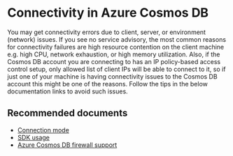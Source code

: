 <properties
	pageTitle="Connectivity"
  	description="Conectivity"
	service="microsoft.documentdb"
	resource="databaseAccounts"
	authors="rnagpal"
	displayOrder="103"
	selfHelpType="resource"
	supportTopicIds="32597503"
	resourceTags=""
	productPesIds="15585"
	cloudEnvironments="public"
/>

# Connectivity in Azure Cosmos DB

You may get connectivity errors due to client, server, or environment (network) issues. If you see no service advisory, the most common reasons for connectivity failures are high resource contention on the client machine e.g. high CPU, network exhaustion, or high memory utilization. Also, if the Cosmos DB account you are connecting to has an IP policy-based access control setup, only allowed list of client IPs will be able to connect to it, so if just one of your machine is having connectivity issues to the Cosmos DB account this might be one of the reasons. Follow the tips in the below documentation links to avoid such issues.

## **Recommended documents**

* [Connection mode](https://docs.microsoft.com/azure/cosmos-db/performance-tips#networking)
* [SDK usage](https://docs.microsoft.com/azure/cosmos-db/performance-tips#sdk-usage)
* [Azure Cosmos DB firewall support](https://docs.microsoft.com/azure/cosmos-db/firewall-support)
